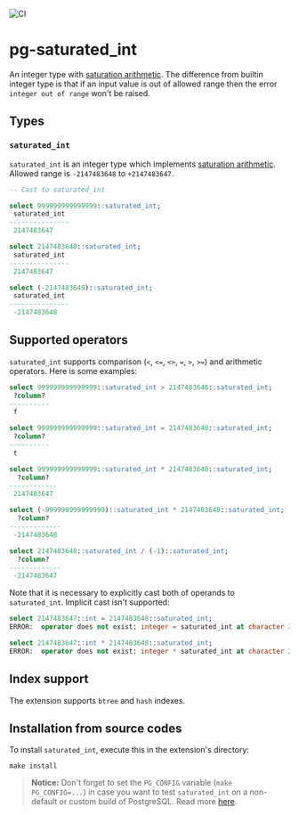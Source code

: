 ![CI](https://github.com/adjust/pg-saturated_int/workflows/CI/badge.svg)

# pg-saturated_int

An integer type with [saturation arithmetic](https://en.wikipedia.org/wiki/Saturation_arithmetic).
The difference from builtin integer type is that if an input value is out of allowed range
then the error `integer out of range` won't be raised.

## Types

### `saturated_int`

`saturated_int` is an integer type which implements [saturation arithmetic](https://en.wikipedia.org/wiki/Saturation_arithmetic).
Allowed range is `-2147483648` to `+2147483647`.

```sql
-- Cast to saturated_int

select 999999999999999::saturated_int;
 saturated_int 
---------------
 2147483647

select 2147483648::saturated_int;
 saturated_int 
---------------
 2147483647

select (-2147483649)::saturated_int;
 saturated_int 
---------------
 -2147483648
```

## Supported operators

`saturated_int` supports comparison (`<`, `<=`, `<>`, `=`, `>`, `>=`) and arithmetic operators. Here is some examples:

```sql
select 999999999999999::saturated_int > 2147483648::saturated_int;
 ?column? 
----------
 f

select 999999999999999::saturated_int = 2147483648::saturated_int;
 ?column? 
----------
 t

select 999999999999999::saturated_int * 2147483648::saturated_int;
  ?column?  
------------
 2147483647

select (-999999999999999)::saturated_int * 2147483648::saturated_int;
  ?column?   
-------------
 -2147483648

select 2147483648::saturated_int / (-1)::saturated_int;
  ?column?   
-------------
 -2147483647
```

Note that it is necessary to explicitly cast both of operands to `saturated_int`. Implicit cast isn't supported:

```sql
select 2147483647::int = 2147483648::saturated_int;
ERROR:  operator does not exist: integer = saturated_int at character 24

select 2147483647::int * 2147483648::saturated_int;
ERROR:  operator does not exist: integer * saturated_int at character 24
```

## Index support

The extension supports `btree` and `hash` indexes.

## Installation from source codes

To install `saturated_int`, execute this in the extension's directory:

```shell
make install
```

> **Notice:** Don't forget to set the `PG_CONFIG` variable (`make PG_CONFIG=...`)
> in case you want to test `saturated_int` on a non-default or custom build of PostgreSQL.
> Read more [here](https://wiki.postgresql.org/wiki/Building_and_Installing_PostgreSQL_Extension_Modules).
